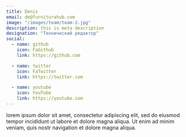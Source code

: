 ```yaml
---
title: Denis
email: de@furniturahub.com
image: "/images/team/team-2.jpg"
description: this is meta description
designation: "Технический редактор"
social:
  - name: github
    icon: FaGithub
    link: https://github.com

  - name: twitter
    icon: FaTwitter
    link: https://twitter.com

  - name: youtube
    icon: YouTube
    link: https://youtube.com
---
```


lorem ipsum dolor sit amet, consectetur adipiscing elit, sed do eiusmod tempor incididunt ut labore et dolore magna aliqua. Ut enim ad minim veniam, quis nostr navigation et dolore magna aliqua.
